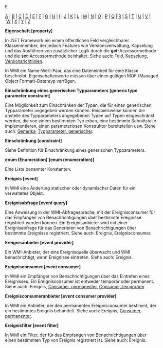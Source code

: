 <div class="topic" xmlns:mtps="http://msdn2.microsoft.com/mtps" xmlns="http://www.w3.org/1999/xhtml">
  <link type="text/css" rel="Stylesheet" href="..\branding1.css" />
  <div class="title" xmlns:asp="http://msdn2.microsoft.com/asp">E<!----></div>
  <!--Content type: DocStudio. Transform: devdiv2mtps.xslt.-->
  <div id="mainSection"> <div id="mainBody">  <p /> <p> <a class="mtps-external-link" href="../7k60b9ww_de-de_vs.80/7k60b9ww.md">A</a> | <a class="mtps-external-link" href="../b85sw2k8_de-de_vs.80/b85sw2k8.md">B</a> | <a class="mtps-external-link" href="../ea8964x0_de-de_vs.80/ea8964x0.md">C</a> | <a class="mtps-external-link" href="../0skzec74_de-de_vs.80/0skzec74.md">D</a> | <a href="#cpgloe">E</a> | <a class="mtps-external-link" href="../44kt76b4_de-de_vs.80/44kt76b4.md">F</a> | <a class="mtps-external-link" href="../exx57whb_de-de_vs.80/exx57whb.md">G</a> | <a class="mtps-external-link" href="../h223kcf0_de-de_vs.80/h223kcf0.md">H</a> | <a class="mtps-external-link" href="../6k49dddk_de-de_vs.80/6k49dddk.md">I</a> | <a class="mtps-external-link" href="../f9dds3k7_de-de_vs.80/f9dds3k7.md">J</a> | <a class="mtps-external-link" href="../ms229690_de-de_vs.80/ms229690.md">K</a> | <a class="mtps-external-link" href="../1kxda69d_de-de_vs.80/1kxda69d.md">L</a> | <a class="mtps-external-link" href="../7a753yk6_de-de_vs.80/7a753yk6.md">M</a> | <a class="mtps-external-link" href="../z7ds3w5t_de-de_vs.80/z7ds3w5t.md">N</a> | <a class="mtps-external-link" href="../ms229695_de-de_vs.80/ms229695.md">O</a> | <a class="mtps-external-link" href="../k908yeh7_de-de_vs.80/k908yeh7.md">P</a> | <a class="mtps-external-link" href="../ms229702_de-de_vs.80/ms229702.md">Q</a> | <a class="mtps-external-link" href="../2sw99y1z_de-de_vs.80/2sw99y1z.md">R</a> | <a class="mtps-external-link" href="../c83eyewf_de-de_vs.80/c83eyewf.md">S</a> | <a class="mtps-external-link" href="../38ek7zet_de-de_vs.80/38ek7zet.md">T</a> | <a class="mtps-external-link" href="../ece0ts45_de-de_vs.80/ece0ts45.md">U</a> | <a class="mtps-external-link" href="../tefc2tz1_de-de_vs.80/tefc2tz1.md">V</a> | <a class="mtps-external-link" href="../hd402x97_de-de_vs.80/hd402x97.md">W</a> | <a class="mtps-external-link" href="../49ck9awf_de-de_vs.80/49ck9awf.md">X</a> | <a class="mtps-external-link" href="../ms229692_de-de_vs.80/ms229692.md">Y</a> | <a class="mtps-external-link" href="../ms229698_de-de_vs.80/ms229698.md">Z</a> </p> <div id="sectionSection0" class="seeAlsoNoToggleSection"> <p> <b>Eigenschaft</b> <b>[property]</b> </p> <p>In .NET Framework ein einem öffentlichen Feld vergleichbarer Klassenmember, der jedoch Features wie Versionsverwaltung, Kapselung und das Ausführen von zusätzlicher Logik durch die <b>get</b>-Accessormethode und die <b>set</b>-Accessormethode beinhaltet. Siehe auch: <a class="mtps-external-link" href="../44kt76b4_de-de_vs.80/44kt76b4.md">Feld</a>, <a class="mtps-external-link" href="../ms229690_de-de_vs.80/ms229690.md">Kapselung</a>, <a class="mtps-external-link" href="../tefc2tz1_de-de_vs.80/tefc2tz1.md">Versionsrichtlinien</a>.</p> <p>In WMI ein Name-Wert-Paar, das eine Dateneinheit für eine Klasse beschreibt. Eigenschaftenwerte müssen über einen gültigen MOF (Managed Object Format)-Datentyp verfügen. </p> <p> <b>Einschränkung eines generischen Typparameters</b> <b>[generic type parameter constraint]</b> </p> <p>Eine Möglichkeit zum Einschränken der Typen, die für einen generischen Typparameter angegeben werden können. Beispielsweise können die anstelle des Typparameters angegebenen Typen auf Typen eingeschränkt werden, die von einem bestimmten Typ erben, eine bestimmte Schnittstelle implementieren, einen parameterlosen Konstruktor bereitstellen usw. Siehe auch: <a class="mtps-external-link" href="../exx57whb_de-de_vs.80/exx57whb.md">Generika</a>; <a class="mtps-external-link" href="../38ek7zet_de-de_vs.80/38ek7zet.md">Typparameter, generischer</a>.</p> <p> <b>Einschränkung</b> <b>[constraint]</b> </p> <p>Siehe Definition für Einschränkung eines generischen Typparameters.</p> <p> <b>enum (Enumeration)</b> <b>[enum (enumeration)]</b> </p> <p>Eine Liste benannter Konstanten.</p> <p> <b>Ereignis </b> <b>[event]</b> </p> <p>In WMI eine Änderung statischer oder dynamischer Daten für ein verwaltetes Objekt. </p> <p> <b>Ereignisabfrage </b> <b>[event query]</b> </p> <p>Eine Anweisung in der WMI-Abfragesprache, mit der Ereignisconsumer für das Empfangen von Benachrichtigungen über bestimmte Ereignisse registriert werden können. Ein Ereignisanbieter wird mit einer Ereignisabfrage für das Generieren von Benachrichtigungen über bestimmte Ereignisse registriert. Siehe auch: Ereignis, Ereignisconsumer.</p> <p> <b>Ereignisanbieter </b> <b>[event provider]</b> </p> <p>Ein WMI-Anbieter, der eine Ereignisquelle überwacht und WMI benachrichtigt, wenn Ereignisse eintreten. Siehe auch: Ereignis.</p> <p> <b>Ereignisconsumer </b> <b>[event consumer]</b> </p> <p>In WMI ein Empfänger von Benachrichtigungen über das Eintreten eines Ereignisses. Ein Ereignisconsumer ist entweder temporär oder permanent. Siehe auch: Ereignis, <a class="mtps-external-link" href="../ea8964x0_de-de_vs.80/ea8964x0.md">Consumer, permanenter</a>, <a class="mtps-external-link" href="../ea8964x0_de-de_vs.80/ea8964x0.md">Consumer, temporärer</a>.</p> <p> <b>Ereignisconsumeranbieter </b> <b>[event consumer provider]</b> </p> <p>In WMI ein Anbieter, der den permanenten Ereignisconsumer bestimmt, der ein bestimmtes Ereignis behandelt. Siehe auch: Ereignis, <a class="mtps-external-link" href="../ea8964x0_de-de_vs.80/ea8964x0.md">Consumer, permanenter</a>.</p> <p> <b>Ereignisfilter </b> <b>[event filter]</b> </p> <p>In WMI ein Filter, der für das Empfangen von Benachrichtigungen über einen bestimmten Typ von Ereignis registriert ist. Siehe auch: Ereignis.</p> </div></div>  </div>
</div>